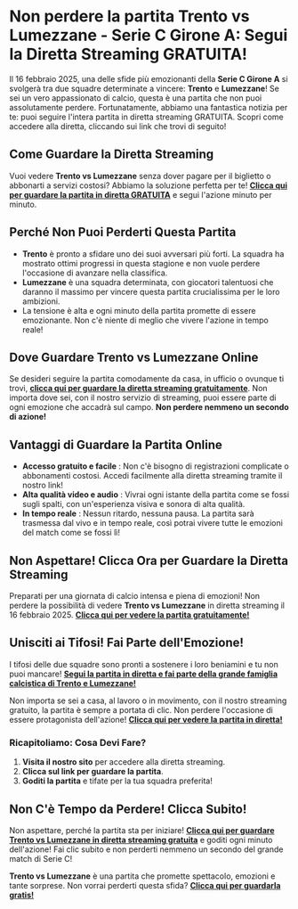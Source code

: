 # Non perdere la partita Trento vs Lumezzane - Serie C Girone A: Segui la Diretta Streaming GRATUITA!

Il 16 febbraio 2025, una delle sfide più emozionanti della **Serie C Girone A** si svolgerà tra due squadre determinate a vincere: **Trento** e **Lumezzane**! Se sei un vero appassionato di calcio, questa è una partita che non puoi assolutamente perdere. Fortunatamente, abbiamo una fantastica notizia per te: puoi seguire l'intera partita in diretta streaming GRATUITA. Scopri come accedere alla diretta, cliccando sui link che trovi di seguito!

## Come Guardare la Diretta Streaming

Vuoi vedere **Trento vs Lumezzane** senza dover pagare per il biglietto o abbonarti a servizi costosi? Abbiamo la soluzione perfetta per te! [**Clicca qui per guardare la partita in diretta GRATUITA**](https://tinyurl.com/livestreamfreeo?st=Trento+vs+Lumezzane&si=gh) e segui l'azione minuto per minuto.

## Perché Non Puoi Perderti Questa Partita

- **Trento** è pronto a sfidare uno dei suoi avversari più forti. La squadra ha mostrato ottimi progressi in questa stagione e non vuole perdere l'occasione di avanzare nella classifica.
- **Lumezzane** è una squadra determinata, con giocatori talentuosi che daranno il massimo per vincere questa partita crucialissima per le loro ambizioni.
- La tensione è alta e ogni minuto della partita promette di essere emozionante. Non c'è niente di meglio che vivere l'azione in tempo reale!

## Dove Guardare Trento vs Lumezzane Online

Se desideri seguire la partita comodamente da casa, in ufficio o ovunque ti trovi, [**clicca qui per guardare la diretta streaming gratuitamente**](https://tinyurl.com/livestreamfreeo?st=Trento+vs+Lumezzane&si=gh). Non importa dove sei, con il nostro servizio di streaming, puoi essere parte di ogni emozione che accadrà sul campo. **Non perdere nemmeno un secondo di azione!**

## Vantaggi di Guardare la Partita Online

- **Accesso gratuito e facile** : Non c'è bisogno di registrazioni complicate o abbonamenti costosi. Accedi facilmente alla diretta streaming tramite il nostro link!
- **Alta qualità video e audio** : Vivrai ogni istante della partita come se fossi sugli spalti, con un'esperienza visiva e sonora di alta qualità.
- **In tempo reale** : Nessun ritardo, nessuna pausa. La partita sarà trasmessa dal vivo e in tempo reale, così potrai vivere tutte le emozioni del match come se fossi lì!

## Non Aspettare! Clicca Ora per Guardare la Diretta Streaming

Preparati per una giornata di calcio intensa e piena di emozioni! Non perdere la possibilità di vedere **Trento vs Lumezzane** in diretta streaming il 16 febbraio 2025. [**Clicca qui per vedere la partita gratuitamente!**](https://tinyurl.com/livestreamfreeo?st=Trento+vs+Lumezzane&si=gh)

## Unisciti ai Tifosi! Fai Parte dell'Emozione!

I tifosi delle due squadre sono pronti a sostenere i loro beniamini e tu non puoi mancare! [**Segui la partita in diretta e fai parte della grande famiglia calcistica di Trento e Lumezzane!**](https://tinyurl.com/livestreamfreeo?st=Trento+vs+Lumezzane&si=gh)

Non importa se sei a casa, al lavoro o in movimento, con il nostro streaming gratuito, la partita è sempre a portata di clic. Non perdere l'occasione di essere protagonista dell'azione! [**Clicca qui per vedere la partita in diretta!**](https://tinyurl.com/livestreamfreeo?st=Trento+vs+Lumezzane&si=gh)

### Ricapitoliamo: Cosa Devi Fare?

1. **Visita il nostro sito** per accedere alla diretta streaming.
2. **Clicca sul link per guardare la partita**.
3. **Goditi la partita** e tifate per la tua squadra preferita!

## Non C'è Tempo da Perdere! Clicca Subito!

Non aspettare, perché la partita sta per iniziare! [**Clicca qui per guardare Trento vs Lumezzane in diretta streaming gratuita**](https://tinyurl.com/livestreamfreeo?st=Trento+vs+Lumezzane&si=gh) e goditi ogni minuto dell'azione! Fai clic subito e non perderti nemmeno un secondo del grande match di Serie C!

**Trento vs Lumezzane** è una partita che promette spettacolo, emozioni e tante sorprese. Non vorrai perderti questa sfida? [**Clicca qui per guardarla gratis!**](https://tinyurl.com/livestreamfreeo?st=Trento+vs+Lumezzane&si=gh)
